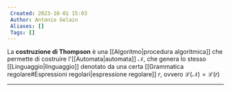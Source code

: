 ```yaml
---
 Created: 2023-10-01 15:03
 Author: Antonio Gelain
 Aliases: []
 Tags: []
---
```


La **costruzione di Thompson** è una [[Algoritmo|procedura algoritmica]] che permette di costruire l'[[Automata|automata]] $\mathcal{N}$, che genera lo stesso [[Linguaggio|linguaggio]] denotato da una certa [[Grammatica regolare#Espressioni regolari|espressione regolare]] $r$, ovvero $\mathcal{L(\mathcal{N})} = \mathcal{L}(r)$

---

